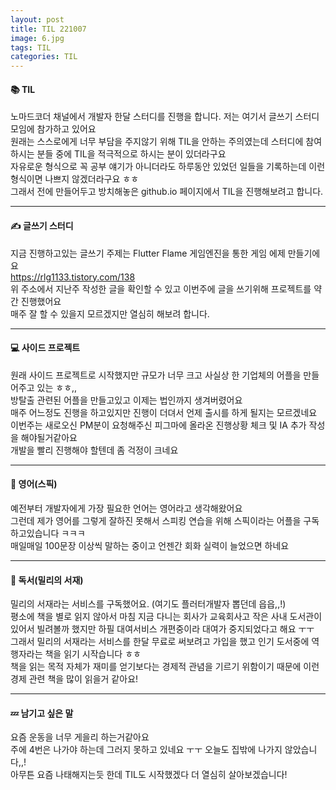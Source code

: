 ```yaml
---
layout: post
title: TIL 221007
image: 6.jpg
tags: TIL
categories: TIL
---
```


#### 📚 TIL

노마드코더 채널에서 개발자 한달 스터디를 진행을 합니다. 저는 여기서 글쓰기 스터디 모임에 참가하고 있어요  
원래는 스스로에게 너무 부담을 주지않기 위해 TIL을 안하는 주의였는데 스터디에 참여하시는 분들 중에 TIL을 적극적으로 하시는 분이 있더라구요  
자유로운 형식으로 꼭 공부 얘기가 아니더라도 하루동안 있었던 일들을 기록하는데 이런 형식이면 나쁘지 않겠더라구요 ㅎㅎ  
그래서 전에 만들어두고 방치해놓은 github.io 페이지에서 TIL을 진행해보려고 합니다.

***



#### ✍ 글쓰기 스터디
지금 진행하고있는 글쓰기 주제는 Flutter Flame 게임엔진을 통한 게임 에제 만들기에요  
https://rlg1133.tistory.com/138  
위 주소에서 지난주 작성한 글을 확인할 수 있고 이번주에 글을 쓰기위해 프로젝트를 약간 진행했어요  
매주 잘 할 수 있을지 모르겠지만 열심히 해보려 합니다.  

***
#### 💻 사이드 프로젝트
원래 사이드 프로젝트로 시작했지만 규모가 너무 크고 사실상 한 기업체의 어플을 만들어주고 있는 ㅎㅎ,,  
방탈출 관련된 어플을 만들고있고 이제는 법인까지 생겨버렸어요  
매주 어느정도 진행을 하고있지만 진행이 더뎌서 언제 출시를 하게 될지는 모르겠네요  
이번주는 새로오신 PM분이 요청해주신 피그마에 올라온 진행상황 체크 및 IA 추가 작성을 해야될거같아요  
개발을 빨리 진행해야 할텐데 좀 걱정이 크네요  

***
#### 💬 영어(스픽)
예전부터 개발자에게 가장 필요한 언어는 영어라고 생각해왔어요  
그런데 제가 영어를 그렇게 잘하진 못해서 스피킹 연습을 위해 스픽이라는 어플을 구독하고있습니다 ㅋㅋㅋ  
매일매일 100문장 이상씩 말하는 중이고 언젠간 회화 실력이 늘었으면 하네요

***
#### 📖 독서(밀리의 서재)
밀리의 서재라는 서비스를 구독했어요. (여기도 플러터개발자 뽑던데 읍읍,,!)  
평소에 책을 별로 읽지 않아서 마침 지금 다니는 회사가 교육회사고 작은 사내 도서관이 있어서 빌려볼까 했지만 하필 대여서비스 개편중이라 대여가 중지되었다고 해요 ㅜㅜ  
그래서 밀리의 서재라는 서비스를 한달 무료로 써보려고 가입을 했고 인기 도서중에 역행자라는 책을 읽기 시작습니다 ㅎㅎ  
책을 읽는 목적 자체가 재미를 얻기보다는 경제적 관념을 기르기 위함이기 때문에 이런 경제 관련 책을 많이 읽을거 같아요!

***
#### 💤 남기고 싶은 말
요즘 운동을 너무 게을리 하는거같아요  
주에 4번은 나가야 하는데 그러지 못하고 있네요 ㅜㅜ 오늘도 집밖에 나가지 않았습니다,,!  
아무튼 요즘 나태해지는듯 한데 TIL도 시작했겠다 더 열심히 살아보겠습니다!

